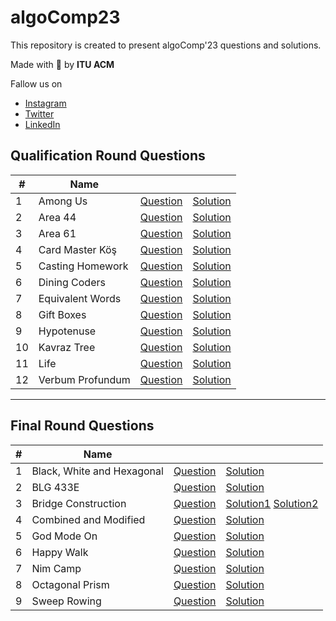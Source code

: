 # algoComp23

This repository is created to present algoComp'23 questions and solutions. 

Made with 💙 by **ITU ACM** 

Fallow us on
- [Instagram](https://www.instagram.com/ituacmsc)
- [Twitter](https://www.twitter.com/ituacmsc)
- [LinkedIn](https://www.linkedin.com/company/ituacmsc/)

## Qualification Round Questions

| #  | Name             |                                                                             |                                                                                |
|----|------------------|-----------------------------------------------------------------------------|--------------------------------------------------------------------------------|
| 1  | Among Us         | [Question](./Qualification%20Round/Among%20Us/README.md)                    | [Solution](./Qualification%20Round/Among%20Us/solution.cpp)                    |
| 2  | Area 44          | [Question](./Qualification%20Round/Area%2044/README.md)                     | [Solution](./Qualification%20Round/Area%2044/solution.cpp)                     |
| 3  | Area 61          | [Question](./Qualification%20Round/Area%2061/README.md)                     | [Solution](./Qualification%20Round/Area%2061/solution.cpp)                     |
| 4  | Card Master Köş  | [Question](./Qualification%20Round/Card%20Master%20K%C3%B6%C5%9F/README.md) | [Solution](./Qualification%20Round/Card%20Master%20K%C3%B6%C5%9F/solution.cpp) |
| 5  | Casting Homework | [Question](./Qualification%20Round/Casting%20Homework/README.md)            | [Solution](./Qualification%20Round/Casting%20Homework/solution.cpp)            |
| 6  | Dining Coders    | [Question](./Qualification%20Round/Dining%20Coders/README.md)               | [Solution](./Qualification%20Round/Dining%20Coders/solution.cpp)               |
| 7  | Equivalent Words | [Question](./Qualification%20Round/Equivalent%20Words/README.md)            | [Solution](./Qualification%20Round/Equivalent%20Words/solution.cpp)            |
| 8  | Gift Boxes       | [Question](./Qualification%20Round/Gift%20Boxes/README.md)                  | [Solution](./Qualification%20Round/Gift%20Boxes/solution.cpp)                  |
| 9  | Hypotenuse       | [Question](./Qualification%20Round/Hypotenuse/README.md)                    | [Solution](./Qualification%20Round/Hypotenuse/solution.cpp)                    |
| 10 | Kavraz Tree      | [Question](./Qualification%20Round/Kavraz%20Tree/README.md)                 | [Solution](./Qualification%20Round/Kavraz%20Tree/solution.cpp)                 |
| 11 | Life             | [Question](./Qualification%20Round/Life/README.md)                          | [Solution](./Qualification%20Round/Life/solution.cpp)                          |
| 12 | Verbum Profundum | [Question](./Qualification%20Round/Verbum%20Profundum/README.md)            | [Solution](./Qualification%20Round/Verbum%20Profundum/solution.cpp)            |

---

## Final Round Questions

| # | Name                       |                                                                        |                                                                           |
|---|----------------------------|------------------------------------------------------------------------|---------------------------------------------------------------------------|
| 1 | Black, White and Hexagonal | [Question](./Final%20Round/Black,%20White%20and%20Hexagonal/README.md) | [Solution](./Final%20Round/Black,%20White%20and%20Hexagonal/solution.cpp) |
| 2 | BLG 433E                   | [Question](./Final%20Round/BLG%20433E/README.md)                       | [Solution](./Final%20Round/BLG%20433E/solution.cpp)                       |
| 3 | Bridge Construction        | [Question](./Final%20Round/Bridge%20Construction/README.md)            | [Solution1](./Final%20Round/Bridge%20Construction/solution.cpp) [Solution2](./Final%20Round/Bridge%20Construction/solution1.cpp)            |
| 4 | Combined and Modified      | [Question](./Final%20Round/Combined%20and%20Modified/README.md)        | [Solution](./Final%20Round/Combined%20and%20Modified/solution.cpp)        |
| 5 | God Mode On                | [Question](./Final%20Round/God%20Mode%20On/README.md)                  | [Solution](./Final%20Round/God%20Mode%20On/solution.cpp)                  |
| 6 | Happy Walk                 | [Question](./Final%20Round/Happy%20Walk/README.md)                     | [Solution](./Final%20Round/Happy%20Walk/solution.cpp)                     |
| 7 | Nim Camp                   | [Question](./Final%20Round/Nim%20Camp/README.md)                       | [Solution](./Final%20Round/Nim%20Camp/solution.cpp)                       |
| 8 | Octagonal Prism            | [Question](./Final%20Round/Octagonal%20Prism/README.md)                | [Solution](./Final%20Round/Octagonal%20Prism/solution.cpp) |
| 9 | Sweep Rowing               | [Question](./Final%20Round/Sweep%20Rowing/README.md)                   | [Solution](./Final%20Round/Sweep%20Rowing/solution.cpp)                   |
